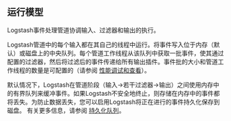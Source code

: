 ## 运行模型

Logstash事件处理管道协调输入、过滤器和输出的执行。

Logstash管道中的每个输入都在其自己的线程中运行。将事件写入位于内存（默认）或磁盘上的中央队列。每个管道工作线程从该队列中获取一批事件，使其通过配置的过滤器，然后将过滤后的事件传递给所有输出插件。事件批的大小和管道工作线程的数量是可配置的（请参阅 [性能调试和查看](https://github.com/tyrival/logstash-guide/blob/master/chapters/13-Performance-Tuning.md#性能调试和查看)）。

默认情况下，Logstash在管道阶段（输入→若干过滤器→输出）之间使用内存中的有界队列来缓冲事件。如果Logstash不安全地终止，则存储在内存中的事件都将丢失。为防止数据丢失，您可以启用Logstash将正在进行的事件持久化保存到磁盘。 有关更多信息，请参阅 [持久化队列](https://github.com/tyrival/logstash-guide/blob/master/chapters/10-Data-Resiliency.md#持久化队列)。
